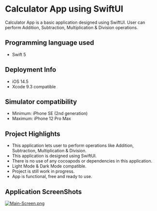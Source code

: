 # Calculator App using SwiftUI

Calculator App is a basic application designed using SwiftUI. User can perform Addition, Subtraction, Multiplication & Division operations.

## Programming language used
- Swift 5

## Deployment Info
- iOS 14.5
- Xcode 9.3 compatible

## Simulator compatibility
- Minimum: iPhone SE (2nd generation)
- Maximum: iPhone 12 Pro Max

## Project Highlights
- This application lets user to perform operations like Addition, Subtraction, Multiplication & Division.
- This application is designed using SwiftUI.
- There is no use of any cocoapods or dependencies in this application.
- Light Mode & Dark Mode compatible.
- Project is still work in progress.
- App is functional, free and ready to use.

## Application ScreenShots

[![Main-Screen.png](https://i.postimg.cc/kX2GtcxL/Main-Screen.png)](https://postimg.cc/qzd4P2DG)
